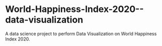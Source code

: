 # World-Happiness-Index-2020--data-visualization
A data science project to perform Data Visualization on World Happiness Index 2020. 

